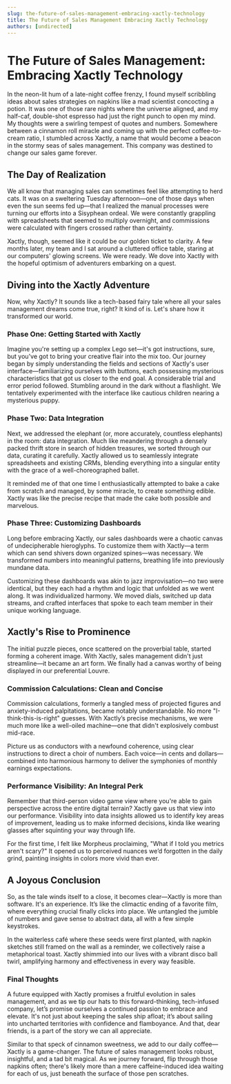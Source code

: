 ```yaml
---
slug: the-future-of-sales-management-embracing-xactly-technology
title: The Future of Sales Management Embracing Xactly Technology
authors: [undirected]
---
```



# The Future of Sales Management: Embracing Xactly Technology

In the neon-lit hum of a late-night coffee frenzy, I found myself scribbling ideas about sales strategies on napkins like a mad scientist concocting a potion. It was one of those rare nights where the universe aligned, and my half-caf, double-shot espresso had just the right punch to open my mind. My thoughts were a swirling tempest of quotes and numbers. Somewhere between a cinnamon roll miracle and coming up with the perfect coffee-to-cream ratio, I stumbled across Xactly, a name that would become a beacon in the stormy seas of sales management. This company was destined to change our sales game forever.

## The Day of Realization

We all know that managing sales can sometimes feel like attempting to herd cats. It was on a sweltering Tuesday afternoon—one of those days when even the sun seems fed up—that I realized the manual processes were turning our efforts into a Sisyphean ordeal. We were constantly grappling with spreadsheets that seemed to multiply overnight, and commissions were calculated with fingers crossed rather than certainty.

Xactly, though, seemed like it could be our golden ticket to clarity. A few months later, my team and I sat around a cluttered office table, staring at our computers' glowing screens. We were ready. We dove into Xactly with the hopeful optimism of adventurers embarking on a quest.

## Diving into the Xactly Adventure

Now, why Xactly? It sounds like a tech-based fairy tale where all your sales management dreams come true, right? It kind of is. Let's share how it transformed our world.

### Phase One: Getting Started with Xactly

Imagine you're setting up a complex Lego set—it's got instructions, sure, but you've got to bring your creative flair into the mix too. Our journey began by simply understanding the fields and sections of Xactly's user interface—familiarizing ourselves with buttons, each possessing mysterious characteristics that got us closer to the end goal. A considerable trial and error period followed. Stumbling around in the dark without a flashlight. We tentatively experimented with the interface like cautious children nearing a mysterious puppy.

### Phase Two: Data Integration

Next, we addressed the elephant (or, more accurately, countless elephants) in the room: data integration. Much like meandering through a densely packed thrift store in search of hidden treasures, we sorted through our data, curating it carefully. Xactly allowed us to seamlessly integrate spreadsheets and existing CRMs, blending everything into a singular entity with the grace of a well-choreographed ballet.

It reminded me of that one time I enthusiastically attempted to bake a cake from scratch and managed, by some miracle, to create something edible. Xactly was like the precise recipe that made the cake both possible and marvelous.

### Phase Three: Customizing Dashboards

Long before embracing Xactly, our sales dashboards were a chaotic canvas of undecipherable hieroglyphs. To customize them with Xactly—a term which can send shivers down organized spines—was necessary. We transformed numbers into meaningful patterns, breathing life into previously mundane data.

Customizing these dashboards was akin to jazz improvisation—no two were identical, but they each had a rhythm and logic that unfolded as we went along. It was individualized harmony. We moved dials, switched up data streams, and crafted interfaces that spoke to each team member in their unique working language.

## Xactly's Rise to Prominence

The initial puzzle pieces, once scattered on the proverbial table, started forming a coherent image. With Xactly, sales management didn't just streamline—it became an art form. We finally had a canvas worthy of being displayed in our preferential Louvre.

### Commission Calculations: Clean and Concise

Commission calculations, formerly a tangled mess of projected figures and anxiety-induced palpitations, became notably understandable. No more "I-think-this-is-right" guesses. With Xactly’s precise mechanisms, we were much more like a well-oiled machine—one that didn't explosively combust mid-race.

Picture us as conductors with a newfound coherence, using clear instructions to direct a choir of numbers. Each voice—in cents and dollars—combined into harmonious harmony to deliver the symphonies of monthly earnings expectations.

### Performance Visibility: An Integral Perk

Remember that third-person video game view where you're able to gain perspective across the entire digital terrain? Xactly gave us that view into our performance. Visibility into data insights allowed us to identify key areas of improvement, leading us to make informed decisions, kinda like wearing glasses after squinting your way through life.

For the first time, I felt like Morpheus proclaiming, "What if I told you metrics aren't scary?" It opened us to perceived nuances we’d forgotten in the daily grind, painting insights in colors more vivid than ever.

## A Joyous Conclusion

So, as the tale winds itself to a close, it becomes clear—Xactly is more than software. It's an experience. It’s like the climactic ending of a favorite film, where everything crucial finally clicks into place. We untangled the jumble of numbers and gave sense to abstract data, all with a few simple keystrokes.

In the waiterless café where these seeds were first planted, with napkin sketches still framed on the wall as a reminder, we collectively raise a metaphorical toast. Xactly shimmied into our lives with a vibrant disco ball twirl, amplifying harmony and effectiveness in every way feasible.

### Final Thoughts

A future equipped with Xactly promises a fruitful evolution in sales management, and as we tip our hats to this forward-thinking, tech-infused company, let’s promise ourselves a continued passion to embrace and elevate. It's not just about keeping the sales ship afloat; it’s about sailing into uncharted territories with confidence and flamboyance. And that, dear friends, is a part of the story we can all appreciate.

Similar to that speck of cinnamon sweetness, we add to our daily coffee—Xactly is a game-changer. The future of sales management looks robust, insightful, and a tad bit magical. As we journey forward, flip through those napkins often; there's likely more than a mere caffeine-induced idea waiting for each of us, just beneath the surface of those pen scratches.
```